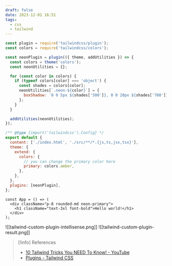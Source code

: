 ```yaml
---
draft: false
date: 2023-12-01 16:51
tags:
  - css
  - tailwind
---
```




```js title="tailwind.config.js"
const plugin = require('tailwindcss/plugin');
const colors = require('tailwindcss/colors');

const neonPlugin = plugin(({ theme, addUtilities }) => {
  const colors = theme('colors');
  const neonUtilities = {};

  for (const color in colors) {
    if (typeof colors[color] === 'object') {
      const shades = colors[color];
      neonUtilities[`.neon-${color}`] = {
        boxShadow: `0 0 5px ${shades['500']}, 0 0 20px ${shades['700']}`,
      };
    }
  }

  addUtilities(neonUtilities);
});

/** @type {import('tailwindcss').Config} */
export default {
  content: ['./index.html', './src/**/*.{js,ts,jsx,tsx}'],
  theme: {
    extend: {
      colors: {
	    // you can change the primary color here
        primary: colors.amber,
      },
    },
  },
  plugins: [neonPlugin],
};

```

```tsx title="App.tsx"
const App = () => (
  <div className="p-8 rounded-md neon-primary">
    <h1 className="text-3xl font-bold">Hello world!</h1>
  </div>
);
```
![[tailwind-custom-plugin-intellisense.png]]
![[tailwind-custom-plugin-result.png]]


> [!info] References
> - [10 Tailwind Tricks You NEED To Know! - YouTube](https://www.youtube.com/watch?v=aSlK3GhRuXA)
> - [Plugins - Tailwind CSS](https://tailwindcss.com/docs/plugins)
